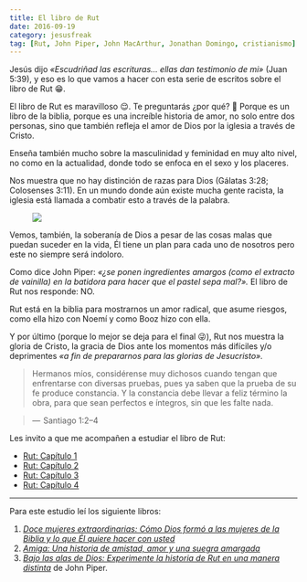 ```yaml
---
title: El libro de Rut
date: 2016-09-19
category: jesusfreak
tag: [Rut, John Piper, John MacArthur, Jonathan Domingo, cristianismo]
---
```


Jesús dijo _«Escudriñad las escrituras… ellas dan testimonio de mi»_ (Juan 5:39), y eso es lo que vamos a hacer con esta serie de escritos sobre el libro de Rut 😁.

El libro de Rut es maravilloso 😌. Te preguntarás ¿por qué? 🤔 Porque es un libro de la biblia, porque es una increíble historia de amor, no solo entre dos personas, sino que también refleja el amor de Dios por la iglesia a través de Cristo.

Enseña también mucho sobre la masculinidad y feminidad en muy alto nivel, no como en la actualidad, donde todo se enfoca en el sexo y los placeres.

Nos muestra que no hay distinción de razas para Dios (Gálatas 3:28; Colosenses 3:11). En un mundo donde aún existe mucha gente racista, la iglesia está llamada a combatir esto a través de la palabra.

<figure>

![](https://cdn-images-1.medium.com/max/600/1*09bAvRWA1F_htj3520HWzw.png)

</figure>

Vemos, también, la soberanía de Dios a pesar de las cosas malas que puedan suceder en la vida, Él tiene un plan para cada uno de nosotros pero este no siempre será indoloro.

Como dice John Piper: _«¿se ponen ingredientes amargos (como el extracto de vainilla) en la batidora para hacer que el pastel sepa mal?»._ El libro de Rut nos responde: NO.

Rut está en la biblia para mostrarnos un amor radical, que asume riesgos, como ella hizo con Noemí y como Booz hizo con ella.

Y por último (porque lo mejor se deja para el final 😜), Rut nos muestra la gloria de Cristo, la gracia de Dios ante los momentos más difíciles y/o deprimentes _«a fin de prepararnos para las glorias de Jesucristo»._

> Hermanos míos, considérense muy dichosos cuando tengan que enfrentarse con diversas pruebas, pues ya saben que la prueba de su fe produce constancia. Y la constancia debe llevar a feliz término la obra, para que sean perfectos e íntegros, sin que les falte nada.

> —  Santiago 1:2–4

Les invito a que me acompañen a estudiar el libro de Rut:

- [Rut: Capítulo 1](https://lavaldi.com/jesusfreak/rut-1)
- [Rut: Capítulo 2](https://lavaldi.com/jesusfreak/rut-2)
- [Rut: Capítulo 3](https://lavaldi.com/jesusfreak/rut-3)
- [Rut: Capítulo 4](https://lavaldi.com/jesusfreak/rut-4)

---

Para este estudio leí los siguiente libros:

1. [_Doce mujeres extraordinarias: Cómo Dios formó a las mujeres de la Biblia y lo que Él quiere hacer con usted_](https://amzn.com/0881139629)
2. [_Amiga: Una historia de amistad, amor y una suegra amargada_](https://amzn.com/B016VD3HJ0)
3. [_Bajo las alas de Dios: Experimente la historia de Rut en una manera distinta_](https://amzn.com/B01K3L8KHU) de John Piper.

